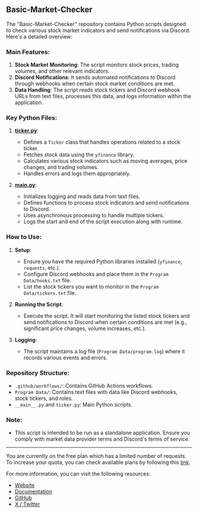 ## Basic-Market-Checker

The "Basic-Market-Checker" repository contains Python scripts designed to check various stock market indicators and send notifications via Discord. Here's a detailed overview:

### Main Features:
1. **Stock Market Monitoring**: The script monitors stock prices, trading volumes, and other relevant indicators.
2. **Discord Notifications**: It sends automated notifications to Discord through webhooks when certain stock market conditions are met.
3. **Data Handling**: The script reads stock tickers and Discord webhook URLs from text files, processes this data, and logs information within the application.

### Key Python Files:
1. **[ticker.py](https://github.com/ryderrhoads/Basic-Market-Checker/blob/main/ticker.py)**: 
   - Defines a `Ticker` class that handles operations related to a stock ticker.
   - Fetches stock data using the `yfinance` library.
   - Calculates various stock indicators such as moving averages, price changes, and trading volumes.
   - Handles errors and logs them appropriately.

2. **[__main__.py](https://github.com/ryderrhoads/Basic-Market-Checker/blob/main/__main__.py)**:
   - Initializes logging and reads data from text files.
   - Defines functions to process stock indicators and send notifications to Discord.
   - Uses asynchronous processing to handle multiple tickers.
   - Logs the start and end of the script execution along with runtime.

### How to Use:
1. **Setup**:
   - Ensure you have the required Python libraries installed (`yfinance`, `requests`, etc.).
   - Configure Discord webhooks and place them in the `Program Data/hooks.txt` file.
   - List the stock tickers you want to monitor in the `Program Data/tickers.txt` file.

2. **Running the Script**:
   - Execute the script. It will start monitoring the listed stock tickers and send notifications to Discord when certain conditions are met (e.g., significant price changes, volume increases, etc.).

3. **Logging**:
   - The script maintains a log file (`Program Data/program.log`) where it records various events and errors.

### Repository Structure:
- `.github/workflows/`: Contains GitHub Actions workflows.
- `Program Data/`: Contains text files with data like Discord webhooks, stock tickers, and roles.
- `__main__.py` and `ticker.py`: Main Python scripts.

### Note:
- This script is intended to be run as a standalone application. Ensure you comply with market data provider terms and Discord's terms of service.

---

You are currently on the free plan which has a limited number of requests. To increase your quota, you can check available plans by following this [link](https://c7d59216ee8ec59bda5e51ffc17a994d.auth.portal-pluginlab.ai/pricing).

For more information, you can visit the following resources:
- [Website](blank)
- [Documentation](blank)
- [GitHub](blank)
- [X / Twitter](blank)
